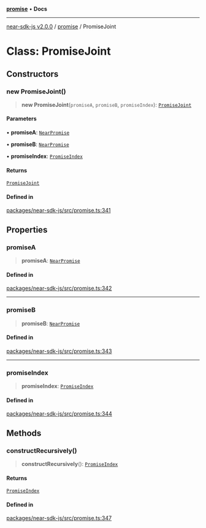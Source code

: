 [**promise**](../README.md) • **Docs**

***

[near-sdk-js v2.0.0](../../packages.md) / [promise](../README.md) / PromiseJoint

# Class: PromiseJoint

## Constructors

### new PromiseJoint()

> **new PromiseJoint**(`promiseA`, `promiseB`, `promiseIndex`): [`PromiseJoint`](PromiseJoint.md)

#### Parameters

• **promiseA**: [`NearPromise`](NearPromise.md)

• **promiseB**: [`NearPromise`](NearPromise.md)

• **promiseIndex**: [`PromiseIndex`](../../utils/type-aliases/PromiseIndex.md)

#### Returns

[`PromiseJoint`](PromiseJoint.md)

#### Defined in

[packages/near-sdk-js/src/promise.ts:341](https://github.com/dim-daskalov/near-sdk-js/blob/f8f6e35ac266a6f748747b51c0b9a0192677684e/packages/near-sdk-js/src/promise.ts#L341)

## Properties

### promiseA

> **promiseA**: [`NearPromise`](NearPromise.md)

#### Defined in

[packages/near-sdk-js/src/promise.ts:342](https://github.com/dim-daskalov/near-sdk-js/blob/f8f6e35ac266a6f748747b51c0b9a0192677684e/packages/near-sdk-js/src/promise.ts#L342)

***

### promiseB

> **promiseB**: [`NearPromise`](NearPromise.md)

#### Defined in

[packages/near-sdk-js/src/promise.ts:343](https://github.com/dim-daskalov/near-sdk-js/blob/f8f6e35ac266a6f748747b51c0b9a0192677684e/packages/near-sdk-js/src/promise.ts#L343)

***

### promiseIndex

> **promiseIndex**: [`PromiseIndex`](../../utils/type-aliases/PromiseIndex.md)

#### Defined in

[packages/near-sdk-js/src/promise.ts:344](https://github.com/dim-daskalov/near-sdk-js/blob/f8f6e35ac266a6f748747b51c0b9a0192677684e/packages/near-sdk-js/src/promise.ts#L344)

## Methods

### constructRecursively()

> **constructRecursively**(): [`PromiseIndex`](../../utils/type-aliases/PromiseIndex.md)

#### Returns

[`PromiseIndex`](../../utils/type-aliases/PromiseIndex.md)

#### Defined in

[packages/near-sdk-js/src/promise.ts:347](https://github.com/dim-daskalov/near-sdk-js/blob/f8f6e35ac266a6f748747b51c0b9a0192677684e/packages/near-sdk-js/src/promise.ts#L347)
